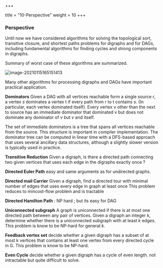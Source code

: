 +++

title = "10-Perspective"
weight = 10
+++

### Perspective

Until now we have considered algorithms for solving the topological sort, transitive closure, and shortest paths problems for digraphs and for DAGs, including fundamental algorithms for finding cycles and strong components in digraphs.

Summary of worst case of these algorithms are summarized.

![image-20210115165151413](/10_Perspective.assets/image-20210115165151413.png)

Many other algorithms for processing digraphs and DAGs have important practical application.

**Dominators** Given a DAG with all vertices reachable form a single source $r$, a vertex $s$ dominates a vertex t if every path from r to t contains $s$. (In particular, each vertex dominated itself). Every vertex v other than the next to source has an immediate dominator that dominated v but does not dominate any dominator of $v$ but $v$ and itself.

The set of immediate dominators is a tree that spans all vertices reachable from the source. This structure is important in compiler implementation. The dominator tree can be computed in linear time with a DFS-based approach that uses several ancillary data structures, although a slightly slower version is typically used in practice.

**Transitive Reduction** Given a digraph, is there a directed path connecting two given vertices that uses each edge in the digraphs exactly once ?

**Directed Euler Path** easy and same arguments as for undirected graphs.

**Directed mail Carrier** Given a digraph, find a directed tour with minimal number of edges that uses every edge in graph at least once This problem reduces to mincost-flow problem and is tractable

**Directed Hamilton Path** : NP hard ; but its easy for DAG

**Uniconnected subgraph** A graph is uniconnected if there is at most one directed path between any pair of vertices. Given a digraph an integer $k$, determine whether there is a uniconnected subgraph with at least $k$ edges. This problem is know to be NP-hard for general $k$.

**Feedback vertex set** decide whether a given digraph  has a subset of at most k vertices that contains at least one vertex from every directed cycle in G. This problem is know to be NP-hard.

**Even Cycle** decide whether a given digraph has a cycle of even length. not intractable but quite difficult to solve.